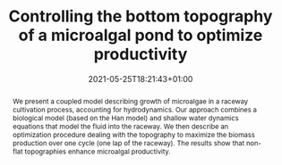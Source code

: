 ---
title: "Controlling the bottom topography of a microalgal pond to optimize productivity"
authors: [Olivier Bernard, admin, Jacques Sainte-Marie, Julien Salomon]
date: 2021-05-25T18:21:43+01:00
doi: "10.23919/ACC50511.2021.9483235"
publishDate: 2020-09-28T18:21:43+01:00

# Publication type.
# Legend: 0 = Uncategorized; 1 = Conference paper; 2 = Journal article;
# 3 = Preprint / Working Paper; 4 = Report; 5 = Book; 6 = Book section;
# 7 = Thesis; 8 = Patent
publication_types: ["1"]

publication: "In 2021 American Control Conference"
publication_short: "ACC2021"

abstract: We present a coupled model describing growth of microalgae in a raceway cultivation process, accounting for hydrodynamics. Our approach combines a biological model (based on the Han model) and shallow water dynamics equations that model the fluid into the raceway. We then describe an optimization procedure dealing with the topography to maximize the biomass production over one cycle (one lap of the raceway). The results show that non-flat topographies enhance microalgal productivity.

url_preprint: https://hal.archives-ouvertes.fr/hal-02970776

image:
  placement: 1
  caption: ""
  focal_point: "TopRight"
  preview_only: false
---